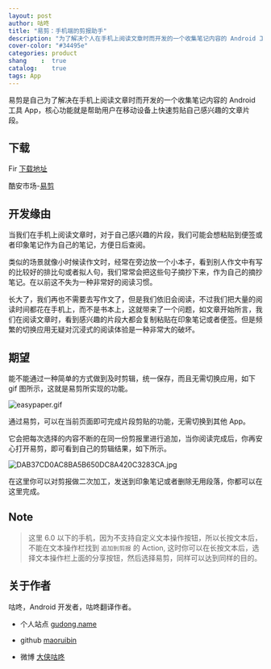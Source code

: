 ```yaml
---
layout: post
author: 咕咚
title: "易剪：手机端的剪报助手"
description: "为了解决个人在手机上阅读文章时而开发的一个收集笔记内容的 Android 工具 App，核心功能就是帮助用户在移动设备上快速剪贴自己感兴趣的文章片段。"
cover-color: "#34495e"
categories: product
shang    :  true
catalog:    true
tags: App 
---
```

易剪是自己为了解决在手机上阅读文章时而开发的一个收集笔记内容的 Android 工具 App，核心功能就是帮助用户在移动设备上快速剪贴自己感兴趣的文章片段。

## 下载

Fir [下载地址]( https://fir.im/pl7r)

酷安市场-[易剪](http://www.coolapk.com/apk/name.gudong.easypaper) 

## 开发缘由

当我们在手机上阅读文章时，对于自己感兴趣的片段，我们可能会想粘贴到便签或者印象笔记作为自己的笔记，方便日后查阅。

类似的场景就像小时候读作文时，经常在旁边放一个小本子，看到别人作文中有写的比较好的排比句或者拟人句，我们常常会把这些句子摘抄下来，作为自己的摘抄笔记。在以前这不失为一种非常好的阅读习惯。

长大了，我们再也不需要去写作文了，但是我们依旧会阅读，不过我们把大量的阅读时间都花在手机上，而不是书本上，这就带来了一个问题，如文章开始所言，我们在阅读文章时，看到感兴趣的片段大都会复制粘贴在印象笔记或者便签。但是频繁的切换应用无疑对沉浸式的阅读体验是一种非常大的破坏。

## 期望

能不能通过一种简单的方式做到及时剪辑，统一保存，而且无需切换应用，如下 gif 图所示，这就是易剪所实现的功能。

![easypaper.gif](http://upload-images.jianshu.io/upload_images/588640-38f85015e2d782b2.gif?imageMogr2/auto-orient/strip)

通过易剪，可以在当前页面即可完成片段剪贴的功能，无需切换到其他 App。

它会把每次选择的内容不断的在同一份剪报里进行追加，当你阅读完成后，你再安心打开易剪，即可看到自己的剪辑结果，如下所示。

![DAB37CD0AC8BA5B650DC8A420C3283CA.jpg](http://upload-images.jianshu.io/upload_images/588640-f5dab307d0af6a9b.jpg?imageMogr2/auto-orient/strip%7CimageView2/2/w/1240)

在这里你可以对剪报做二次加工，发送到印象笔记或者删除无用段落，你都可以在这里完成。


## Note

> 这里 6.0 以下的手机，因为不支持自定义文本操作按钮，所以长按文本后，不能在文本操作栏找到 `追加到剪报` 的 Action, 这时你可以在长按文本后，选择文本操作栏上面的分享按钮，然后选择易剪，同样可以达到同样的目的。


## 关于作者

咕咚，Android 开发者，咕咚翻译作者。

* 个人站点 [gudong.name](http://gudong.name/)

* github [maoruibin](https://github.com/maoruibin)

* 微博 [大侠咕咚](http://weibo.com/maoruibin)
